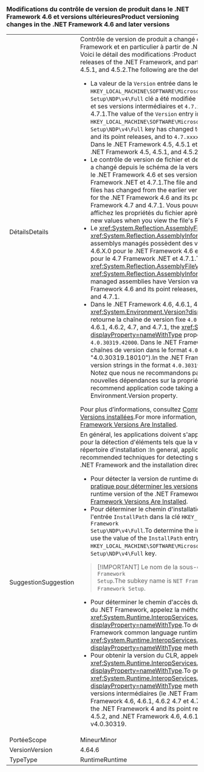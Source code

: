 ### <a name="product-versioning-changes-in-the-net-framework-46-and-later-versions"></a><span data-ttu-id="f5de3-101">Modifications du contrôle de version de produit dans le .NET Framework 4.6 et versions ultérieures</span><span class="sxs-lookup"><span data-stu-id="f5de3-101">Product versioning changes in the .NET Framework 4.6 and later versions</span></span>

|   |   |
|---|---|
|<span data-ttu-id="f5de3-102">Détails</span><span class="sxs-lookup"><span data-stu-id="f5de3-102">Details</span></span>|<span data-ttu-id="f5de3-103">Contrôle de version de produit a changé depuis les versions précédentes du .NET Framework et en particulier à partir de .NET Framework 4, 4.5, 4.5.1, et 4.5.2.les Voici le détail des modifications :</span><span class="sxs-lookup"><span data-stu-id="f5de3-103">Product versioning has changed from the previous releases of the .NET Framework, and particularly from the .NET Framework 4, 4.5, 4.5.1, and 4.5.2.The following are the detailed changes:</span></span><ul><li><span data-ttu-id="f5de3-104">La valeur de la <code>Version</code> entrée dans le <code>HKEY_LOCAL_MACHINE\SOFTWARE\Microsoft\NET Framework Setup\NDP\v4\Full</code> clé a été modifiée pour <code>4.6.xxxxx</code> pour le .NET Framework 4.6 et ses versions intermédiaires et <code>4.7.xxxxx</code> pour le 4.7 Framework .NET et 4.7.1.</span><span class="sxs-lookup"><span data-stu-id="f5de3-104">The value of the <code>Version</code> entry in the <code>HKEY_LOCAL_MACHINE\SOFTWARE\Microsoft\NET Framework Setup\NDP\v4\Full</code> key has changed to <code>4.6.xxxxx</code> for the .NET Framework 4.6 and its point releases, and to <code>4.7.xxxxx</code> for the .NET Framework 4.7 and 4.7.1.</span></span> <span data-ttu-id="f5de3-105">Dans le .NET Framework 4.5, 4.5.1 et 4.5.2, elle avait le format <code>4.5.xxxxx</code>.</span><span class="sxs-lookup"><span data-stu-id="f5de3-105">In the .NET Framework 4.5, 4.5.1, and 4.5.2, it had the format <code>4.5.xxxxx</code>.</span></span></li><li><span data-ttu-id="f5de3-106">Le contrôle de version de fichier et de produit pour les fichiers .NET Framework a changé depuis le schéma de la version antérieur de 4.0.30319.x 4.6.X.0 pour le .NET Framework 4.6 et ses versions intermédiaires et 4.7.X.0 pour le 4.7 Framework .NET et 4.7.1.</span><span class="sxs-lookup"><span data-stu-id="f5de3-106">The file and product versioning for .NET Framework files has changed from the earlier versioning scheme of 4.0.30319.x to 4.6.X.0 for the .NET Framework 4.6 and its point releases, and to 4.7.X.0 for the .NET Framework 4.7 and 4.7.1.</span></span> <span data-ttu-id="f5de3-107">Vous pouvez voir ces nouvelles valeurs lorsque vous affichez les propriétés du fichier après clic droit sur un fichier.</span><span class="sxs-lookup"><span data-stu-id="f5de3-107">You can see these new values when you view the file's Properties after right-clicking on a file.</span></span></li><li><span data-ttu-id="f5de3-108">Le <xref:System.Reflection.AssemblyFileVersionAttribute> et <xref:System.Reflection.AssemblyInformationalVersionAttribute> pour les assemblys managés possèdent des valeurs de Version sous la forme d’attributs 4.6.X.0 pour le .NET Framework 4.6 et ses versions intermédiaires et 4.7.X.0 pour le 4.7 Framework .NET et 4.7.1.</span><span class="sxs-lookup"><span data-stu-id="f5de3-108">The <xref:System.Reflection.AssemblyFileVersionAttribute> and <xref:System.Reflection.AssemblyInformationalVersionAttribute> attributes for managed assemblies have Version values in the form 4.6.X.0 for the .NET Framework 4.6 and its point releases, and 4.7.X.0 for the .NET Framework 4.7 and 4.7.1.</span></span></li><li><span data-ttu-id="f5de3-109">Dans le .NET Framework 4.6, 4.6.1, 4.6.2, 4.7 et 4.7.1, le <xref:System.Environment.Version?displayProperty=nameWithType> propriété retourne la chaîne de version fixe <code>4.0.30319.42000</code>.</span><span class="sxs-lookup"><span data-stu-id="f5de3-109">In the .NET Framework 4.6, 4.6.1, 4.6.2, 4.7, and 4.7.1, the <xref:System.Environment.Version?displayProperty=nameWithType> property returns the fixed version string <code>4.0.30319.42000</code>.</span></span> <span data-ttu-id="f5de3-110">Dans le .NET Framework 4, 4.5, 4.5.1 et 4.5.2, elle retourne les chaînes de version dans le format <code>4.0.30319.xxxxx</code> (par exemple, &quot;4.0.30319.18010&quot;).</span><span class="sxs-lookup"><span data-stu-id="f5de3-110">In the .NET Framework 4, 4.5, 4.5.1, and 4.5.2, it returns version strings in the format <code>4.0.30319.xxxxx</code> (for example, &quot;4.0.30319.18010&quot;).</span></span> <span data-ttu-id="f5de3-111">Notez que nous ne recommandons pas de code d’application prenne de nouvelles dépendances sur la propriété Environment.Version.</span><span class="sxs-lookup"><span data-stu-id="f5de3-111">Note that we do not recommend application code taking any new dependency on the Environment.Version property.</span></span></li></ul><span data-ttu-id="f5de3-112">Pour plus d’informations, consultez [Comment : déterminer le .NET Framework Versions installées](~/docs/framework/migration-guide/how-to-determine-which-versions-are-installed.md).</span><span class="sxs-lookup"><span data-stu-id="f5de3-112">For more information, see [How to: Determine which .NET Framework Versions Are Installed](~/docs/framework/migration-guide/how-to-determine-which-versions-are-installed.md).</span></span>|
|<span data-ttu-id="f5de3-113">Suggestion</span><span class="sxs-lookup"><span data-stu-id="f5de3-113">Suggestion</span></span>|<span data-ttu-id="f5de3-114">En général, les applications doivent s'appuyer sur les techniques recommandées pour la détection d'éléments tels que la version de runtime du .NET Framework et le répertoire d'installation :</span><span class="sxs-lookup"><span data-stu-id="f5de3-114">In general, applications should depend on the recommended techniques for detecting such things as the runtime version of the .NET Framework and the installation directory:</span></span><ul><li><span data-ttu-id="f5de3-115">Pour détecter la version de runtime du .NET Framework, consultez [Guide pratique pour déterminer les versions .NET Framework installées](~/docs/framework/migration-guide/how-to-determine-which-versions-are-installed.md).</span><span class="sxs-lookup"><span data-stu-id="f5de3-115">To detect the runtime version of the .NET Framework, see [How to: Determine Which .NET Framework Versions Are Installed](~/docs/framework/migration-guide/how-to-determine-which-versions-are-installed.md).</span></span></li><li><span data-ttu-id="f5de3-116">Pour déterminer le chemin d'installation du .NET Framework, utilisez la valeur de l'entrée <code>InstallPath</code> dans la clé <code>HKEY_LOCAL_MACHINE\SOFTWARE\Microsoft\NET Framework Setup\NDP\v4\Full</code>.</span><span class="sxs-lookup"><span data-stu-id="f5de3-116">To determine the installation path for the .NET Framework, use the value of the <code>InstallPath</code> entry in the <code>HKEY_LOCAL_MACHINE\SOFTWARE\Microsoft\NET Framework Setup\NDP\v4\Full</code> key.</span></span></li></ul> <blockquote> [!IMPORTANT] <span data-ttu-id="f5de3-117">Le nom de la sous-clé est <code>NET Framework Setup</code>, et non <code>.NET Framework Setup</code>.</span><span class="sxs-lookup"><span data-stu-id="f5de3-117">The subkey name is <code>NET Framework Setup</code>, not <code>.NET Framework Setup</code>.</span></span></blockquote> <ul><li><span data-ttu-id="f5de3-118">Pour déterminer le chemin d'accès du répertoire du Common Language Runtime du .NET Framework, appelez la méthode <xref:System.Runtime.InteropServices.RuntimeEnvironment.GetRuntimeDirectory?displayProperty=nameWithType>.</span><span class="sxs-lookup"><span data-stu-id="f5de3-118">To determine the directory path to the .NET Framework common language runtime, call the <xref:System.Runtime.InteropServices.RuntimeEnvironment.GetRuntimeDirectory?displayProperty=nameWithType> method.</span></span></li><li><span data-ttu-id="f5de3-119">Pour obtenir la version du CLR, appelez la méthode <xref:System.Runtime.InteropServices.RuntimeEnvironment.GetSystemVersion?displayProperty=nameWithType>.</span><span class="sxs-lookup"><span data-stu-id="f5de3-119">To get the CLR version, call the <xref:System.Runtime.InteropServices.RuntimeEnvironment.GetSystemVersion?displayProperty=nameWithType> method.</span></span> <span data-ttu-id="f5de3-120">Pour le .NET Framework 4 et ses versions intermédiaires (le .NET Framework 4.5, 4.5.1, 4.5.2 et le .NET Framework 4.6, 4.6.1, 4.6.2 4.7 et 4.7.1), elle retourne la chaîne v4.0.30319.</span><span class="sxs-lookup"><span data-stu-id="f5de3-120">For the .NET Framework 4 and its point releases (the .NET Framework 4.5, 4.5.1, 4.5.2, and .NET Framework 4.6, 4.6.1, 4.6.2, 4.7, and 4.7.1), it returns the string v4.0.30319.</span></span></li></ul>|
|<span data-ttu-id="f5de3-121">Portée</span><span class="sxs-lookup"><span data-stu-id="f5de3-121">Scope</span></span>|<span data-ttu-id="f5de3-122">Mineur</span><span class="sxs-lookup"><span data-stu-id="f5de3-122">Minor</span></span>|
|<span data-ttu-id="f5de3-123">Version</span><span class="sxs-lookup"><span data-stu-id="f5de3-123">Version</span></span>|<span data-ttu-id="f5de3-124">4.6</span><span class="sxs-lookup"><span data-stu-id="f5de3-124">4.6</span></span>|
|<span data-ttu-id="f5de3-125">Type</span><span class="sxs-lookup"><span data-stu-id="f5de3-125">Type</span></span>|<span data-ttu-id="f5de3-126">Runtime</span><span class="sxs-lookup"><span data-stu-id="f5de3-126">Runtime</span></span>|

